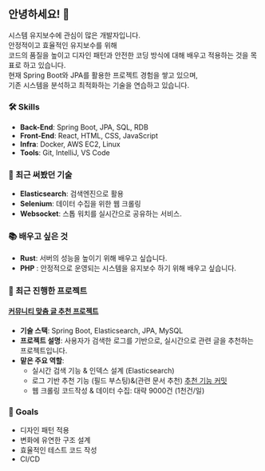 ## 안녕하세요! 👋

시스템 유지보수에 관심이 많은 개발자입니다.  
안정적이고 효율적인 유지보수를 위해  
코드의 품질을 높이고 디자인 패턴과 안전한 코딩 방식에 대해 배우고 적용하는 것을 목표로 하고 있습니다.  
현재 Spring Boot와 JPA를 활용한 프로젝트 경험을 쌓고 있으며,  
기존 시스템을 분석하고 최적화하는 기술을 연습하고 있습니다.  

### 🛠️ Skills
- **Back-End**: Spring Boot, JPA, SQL, RDB
- **Front-End**: React, HTML, CSS, JavaScript
- **Infra**: Docker, AWS EC2, Linux
- **Tools**: Git, IntelliJ, VS Code

### 🌱 최근 써봤던 기술
- **Elasticsearch**: 검색엔진으로 활용
- **Selenium**: 데이터 수집을 위한 웹 크롤링
- **Websocket**: 스톱 워치를 실시간으로 공유하는 서비스.
### 📚 배우고 싶은 것
- **Rust**: 서버의 성능을 높이기 위해 배우고 싶습니다.
- **PHP** : 안정적으로 운영되는 시스템을 유지보수 하기 위해 배우고 싶습니다.

### 🌟 최근 진행한 프로젝트
#### [커뮤니티 맞춤 글 추천 프로젝트](https://github.com/MyFeed)
- **기술 스택**: Spring Boot, Elasticsearch, JPA, MySQL
- **프로젝트 설명**: 사용자가 검색한 로그를 기반으로, 실시간으로 관련 글을 추천하는 프로젝트입니다.
- **맡은 주요 역할**:
  - 실시간 검색 기능 & 인덱스 설계 (Elasticsearch) 
  - 로그 기반 추천 기능 (필드 부스팅)&(관련 문서 추천) [추천 기능 커밋](https://github.com/2024-Jupiter/MyFeed/commit/b859342e2388e62b3bf3a969cc2d1008d7d4a2ad)
  - 웹 크롤링 코드작성 & 데이터 수집: 대략 9000건 (1천건/일)

### 🎯 Goals
- 디자인 패턴 적용
- 변화에 유연한 구조 설계
- 효율적인 테스트 코드 작성
- CI/CD
